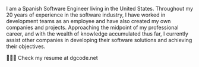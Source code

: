 I am a Spanish Software Engineer living in the United States. Throughout my 20 years of experience in the software industry, I have worked in development teams as an employee and have also created my own companies and projects. Approaching the midpoint of my professional career, and with the wealth of knowledge accumulated thus far, I currently assist other companies in developing their software solutions and achieving their objectives.

👨🏼‍💻 Check my resume at dgcode.net
